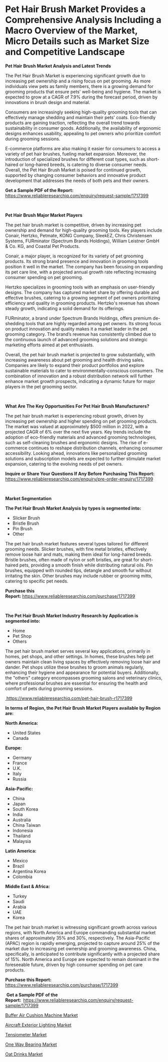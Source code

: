 <p><h1>Pet Hair Brush Market Provides a Comprehensive Analysis Including a Macro Overview of the Market, Micro Details such as Market Size and Competitive Landscape</h1></p><p><strong>Pet Hair Brush Market Analysis and Latest Trends</strong></p>
<p><p>The Pet Hair Brush Market is experiencing significant growth due to increasing pet ownership and a rising focus on pet grooming. As more individuals view pets as family members, there is a growing demand for grooming products that ensure pets' well-being and hygiene. The market is expected to grow at a CAGR of 7.9% during the forecast period, driven by innovations in brush design and material.</p><p>Consumers are increasingly seeking high-quality grooming tools that can effectively manage shedding and maintain their pets' coats. Eco-friendly products are gaining traction, reflecting the overall trend towards sustainability in consumer goods. Additionally, the availability of ergonomic designs enhances usability, appealing to pet owners who prioritize comfort during grooming sessions.</p><p>E-commerce platforms are also making it easier for consumers to access a variety of pet hair brushes, fueling market expansion. Moreover, the introduction of specialized brushes for different coat types, such as short-haired or long-haired breeds, is catering to diverse consumer needs. Overall, the Pet Hair Brush Market is poised for continued growth, supported by changing consumer behaviors and innovative product development that addresses the needs of both pets and their owners.</p></p>
<p><strong>Get a Sample PDF of the Report:&nbsp;</strong> <a href="https://www.reliableresearchiq.com/enquiry/request-sample/1717399?utm_campaign=1609&utm_medium=2&utm_source=Github&utm_content=ia&utm_term=19102024&utm_id=pet-hair-brush">https://www.reliableresearchiq.com/enquiry/request-sample/1717399</a></p>
<p>&nbsp;</p>
<p><strong>Pet Hair Brush Major Market Players</strong></p>
<p><p>The pet hair brush market is competitive, driven by increasing pet ownership and demand for high-quality grooming tools. Key players include Conair, Hertzko, Petmate, KONG Company, SleekEZ, Chris Christensen Systems, FURminator (Spectrum Brands Holdings), William Leistner GmbH & Co. KG, and Coastal Pet Products.</p><p>Conair, a major player, is recognized for its variety of pet grooming products. Its strong brand presence and innovation in grooming tools position it well in the market. The company has been focusing on expanding its pet care line, with a projected annual growth rate reflecting increasing consumer spending on pet grooming.</p><p>Hertzko specializes in grooming tools with an emphasis on user-friendly designs. The company has captured market share by offering durable and effective brushes, catering to a growing segment of pet owners prioritizing efficiency and quality in grooming products. Hertzko's revenue has shown steady growth, indicating a solid demand for its offerings.</p><p>FURminator, a brand under Spectrum Brands Holdings, offers premium de-shedding tools that are highly regarded among pet owners. Its strong focus on product innovation and quality makes it a market leader in the pet grooming category. The brand’s revenue has consistently climbed due to the continuous launch of advanced grooming solutions and strategic marketing efforts aimed at pet enthusiasts.</p><p>Overall, the pet hair brush market is projected to grow substantially, with increasing awareness about pet grooming and health driving sales. Companies are likely to expand their product portfolios and explore sustainable materials to cater to environmentally-conscious consumers. The combination of innovation and a robust distribution network will further enhance market growth prospects, indicating a dynamic future for major players in the pet grooming sector.</p></p>
<p>&nbsp;</p>
<p><strong>What Are The Key Opportunities For Pet Hair Brush Manufacturers?</strong></p>
<p><p>The pet hair brush market is experiencing robust growth, driven by increasing pet ownership and higher spending on pet grooming products. The market was valued at approximately $500 million in 2022, with a projected CAGR of 6% over the next five years. Key trends include the adoption of eco-friendly materials and advanced grooming technologies, such as self-cleaning brushes and ergonomic designs. The rise of e-commerce continues to reshape distribution channels, enhancing consumer accessibility. Looking ahead, innovations like personalized grooming solutions and subscription models are expected to further stimulate market expansion, catering to the evolving needs of pet owners.</p></p>
<p><strong>Inquire or Share Your Questions If Any Before Purchasing This Report:</strong> <a href="https://www.reliableresearchiq.com/enquiry/pre-order-enquiry/1717399?utm_campaign=1609&utm_medium=2&utm_source=Github&utm_content=ia&utm_term=19102024&utm_id=pet-hair-brush">https://www.reliableresearchiq.com/enquiry/pre-order-enquiry/1717399</a></p>
<p>&nbsp;</p>
<p><strong>Market Segmentation</strong></p>
<p><strong>The Pet Hair Brush Market Analysis by types is segmented into:</strong></p>
<p><ul><li>Slicker Brush</li><li>Bristle Brush</li><li>Pin Brush</li><li>Other</li></ul></p>
<p><p>The pet hair brush market features several types tailored for different grooming needs. Slicker brushes, with fine metal bristles, effectively remove loose hair and mats, making them ideal for long-haired breeds. Bristle brushes, often made of nylon or soft bristles, are great for short-haired pets, providing a smooth finish while distributing natural oils. Pin brushes, equipped with rounded tips, detangle and smooth fur without irritating the skin. Other brushes may include rubber or grooming mitts, catering to specific pet needs.</p></p>
<p><strong>Purchase this Report:&nbsp;</strong><a href="https://www.reliableresearchiq.com/purchase/1717399?utm_campaign=1609&utm_medium=2&utm_source=Github&utm_content=ia&utm_term=19102024&utm_id=pet-hair-brush">https://www.reliableresearchiq.com/purchase/1717399</a></p>
<p>&nbsp;</p>
<p><strong>The Pet Hair Brush Market Industry Research by Application is segmented into:</strong></p>
<p><ul><li>Home</li><li>Pet Shop</li><li>Others</li></ul></p>
<p><p>The pet hair brush market serves several key applications, primarily in homes, pet shops, and other settings. In homes, these brushes help pet owners maintain clean living spaces by effectively removing loose hair and dander. Pet shops utilize these brushes to groom animals regularly, enhancing their hygiene and appearance for potential buyers. Additionally, the "others" category encompasses grooming salons and veterinary clinics, where professional brushes are essential for ensuring the health and comfort of pets during grooming sessions.</p></p>
<p><a href="https://www.reliableresearchiq.com/pet-hair-brush-r1717399?utm_campaign=1609&utm_medium=2&utm_source=Github&utm_content=ia&utm_term=19102024&utm_id=pet-hair-brush">&nbsp;https://www.reliableresearchiq.com/pet-hair-brush-r1717399</a></p>
<p><strong>In terms of Region, the Pet Hair Brush Market Players available by Region are:</strong></p>
<p>
    <p> <strong> North America: </strong>
        <ul>
            <li>United States</li>
            <li>Canada</li>
        </ul>
        </p> 
    <p> <strong> Europe: </strong>
        <ul>
            <li>Germany</li>
            <li>France</li>
            <li>U.K.</li>
            <li>Italy</li>
            <li>Russia</li>
        </ul>
        </p> 
    <p> <strong> Asia-Pacific: </strong>
        <ul>
            <li>China</li>
            <li>Japan</li>
            <li>South Korea</li>
            <li>India</li>
            <li>Australia</li>
            <li>China Taiwan</li>
            <li>Indonesia</li>
            <li>Thailand</li>
            <li>Malaysia</li>
        </ul>
        </p> 
    <p> <strong> Latin America: </strong>
        <ul>
            <li>Mexico</li>
            <li>Brazil</li>
            <li>Argentina Korea</li>
            <li>Colombia</li>
        </ul>
        </p> 
    <p> <strong> Middle East & Africa: </strong>
        <ul>
            <li>Turkey</li>
            <li>Saudi</li>
            <li>Arabia</li>
            <li>UAE</li>
            <li>Korea</li>
        </ul>
    </p>
    </p>
<p><p>The pet hair brush market is witnessing significant growth across various regions, with North America and Europe commanding substantial market shares of approximately 35% and 30%, respectively. The Asia-Pacific (APAC) region is rapidly emerging, projected to capture around 25% of the market due to increasing pet ownership and grooming awareness. China, specifically, is anticipated to contribute significantly with a projected share of 15%. North America and Europe are expected to remain dominant in the foreseeable future, driven by high consumer spending on pet care products.</p></p>
<p><strong>Purchase this Report: </strong><a href="https://www.reliableresearchiq.com/purchase/1717399?utm_campaign=1609&utm_medium=2&utm_source=Github&utm_content=ia&utm_term=19102024&utm_id=pet-hair-brush">https://www.reliableresearchiq.com/purchase/1717399</a></p>
<p>&nbsp;<strong>Get a Sample PDF of the Report:&nbsp;&nbsp;</strong><a href="https://www.reliableresearchiq.com/enquiry/request-sample/1717399?utm_campaign=1609&utm_medium=2&utm_source=Github&utm_content=ia&utm_term=19102024&utm_id=pet-hair-brush">https://www.reliableresearchiq.com/enquiry/request-sample/1717399</a></p>
<p><strong></strong></p>
<p><p><a href="https://github.com/petbigbeepjn/Market-Research-Report-List-1/blob/main/buffer-air-cushion-machine-market.md?utm_campaign=1609&utm_medium=2&utm_source=Github&utm_content=ia&utm_term=19102024&utm_id=pet-hair-brush">Buffer Air Cushion Machine Market</a></p><p><a href="https://www.linkedin.com/pulse/top-trends-transforming-aircraft-exterior-lighting-market-2024-nr5xf?utm_campaign=1609&utm_medium=2&utm_source=Github&utm_content=ia&utm_term=19102024&utm_id=pet-hair-brush">Aircraft Exterior Lighting Market</a></p><p><a href="https://www.linkedin.com/pulse/tensiometer-market-global-regional-analysis-2024-2031-factrackr-ybief?utm_campaign=1609&utm_medium=2&utm_source=Github&utm_content=ia&utm_term=19102024&utm_id=pet-hair-brush">Tensiometer Market</a></p><p><a href="https://www.linkedin.com/pulse/global-one-way-bearing-market-share-growth-opportunities-growing-erabf?utm_campaign=1609&utm_medium=2&utm_source=Github&utm_content=ia&utm_term=19102024&utm_id=pet-hair-brush">One Way Bearing Market</a></p><p><a href="https://www.linkedin.com/pulse/driving-forces-global-oat-drinks-market-trends-applications-regional-hlnwe?utm_campaign=1609&utm_medium=2&utm_source=Github&utm_content=ia&utm_term=19102024&utm_id=pet-hair-brush">Oat Drinks Market</a></p></p>